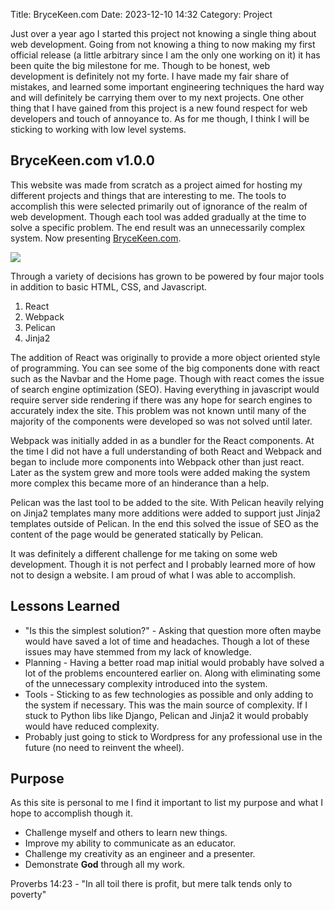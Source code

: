 Title: BryceKeen.com
Date: 2023-12-10 14:32
Category: Project

Just over a year ago I started this project not knowing a single thing about web development. Going from not knowing a thing to now making my first official release (a little arbitrary since I am the only one working on it) it has been quite the big milestone for me. Though to be honest, web development is definitely not my forte. I have made my fair share of mistakes, and learned some important engineering techniques the hard way and will definitely be carrying them over to my next projects. One other thing that I have gained from this project is a new found respect for web developers and touch of annoyance to. As for me though, I think I will be sticking to working with low level systems.

## BryceKeen.com v1.0.0

This website was made from scratch as a project aimed for hosting my different projects and things that are interesting to me. The tools to accomplish this were selected primarily out of ignorance of the realm of web development. Though each tool was added gradually at the time to solve a specific problem. The end result was an unnecessarily complex system. Now presenting [BryceKeen.com](https://brycekeen.com).

<img class="center" src="{attach}/repo/assets/BryceKeenWebsite.png" style="max-width: 90%;" ></img>

Through a variety of decisions has grown to be powered by four major tools in addition to basic HTML, CSS, and Javascript.

1. React
2. Webpack
3. Pelican
4. Jinja2

The addition of React was originally to provide a more object oriented style of programming. You can see some of the big components done with react such as the Navbar and the Home page. Though with react comes the issue of search engine optimization (SEO). Having everything in javascript would require server side rendering if there was any hope for search engines to accurately index the site. This problem was not known until many of the majority of the components were developed so was not solved until later.

Webpack was initially added in as a bundler for the React components. At the time I did not have a full understanding of both React and Webpack and began to include more components into Webpack other than just react. Later as the system grew and more tools were added making the system more complex this became more of an hinderance than a help. 

Pelican was the last tool to be added to the site. With Pelican heavily relying on Jinja2 templates many more additions were added to support just Jinja2 templates outside of Pelican. In the end this solved the issue of SEO as the content of the page would be generated statically by Pelican.

It was definitely a different challenge for me taking on some web development. Though it is not perfect and I probably learned more of how not to design a website. I am proud of what I was able to accomplish.

## Lessons Learned

- "Is this the simplest solution?" - Asking that question more often maybe would have saved a lot of time and headaches. Though a lot of these issues may have stemmed from my lack of knowledge.
- Planning - Having a better road map initial would probably have solved a lot of the problems encountered earlier on. Along with eliminating some of the unnecessary complexity introduced into the system.
- Tools - Sticking to as few technologies as possible and only adding to the system if necessary. This was the main source of complexity. If I stuck to Python libs like Django, Pelican and Jinja2 it would probably would have reduced complexity.
- Probably just going to stick to Wordpress for any professional use in the future (no need to reinvent the wheel).

## Purpose

As this site is personal to me I find it important to list my purpose and what I hope to accomplish though it.

- Challenge myself and others to learn new things.
- Improve my ability to communicate as an educator.
- Challenge my creativity as an engineer and a presenter.
- Demonstrate **God** through all my work.

Proverbs 14:23 - "In all toil there is profit, but mere talk tends only to poverty"

